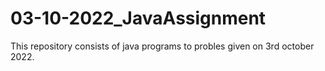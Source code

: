 # 03-10-2022_JavaAssignment
This repository consists of java programs to probles given on 3rd october 2022.
